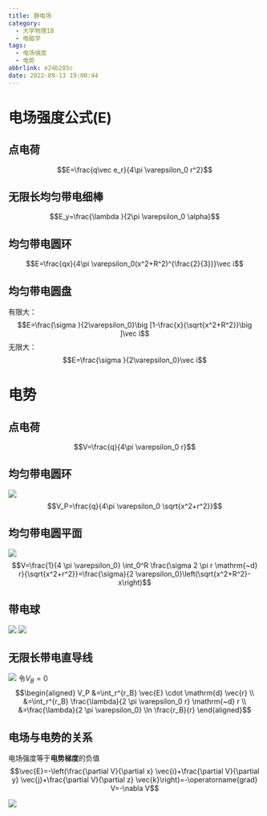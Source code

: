 ```yaml
---
title: 静电场
category:
  - 大学物理IB
  - 电磁学
tags:
  - 电场强度
  - 电势
abbrlink: e24b285c
date: 2022-09-13 19:00:44
---
```


# 电场强度公式(E)
## 点电荷
$$E=\frac{q\vec e_r}{4\pi \varepsilon_0 r^2}$$
## 无限长均匀带电细棒
$$E_y=\frac{\lambda }{2\pi \varepsilon_0 \alpha}$$
## 均匀带电圆环
$$E=\frac{qx}{4\pi \varepsilon_0(x^2+R^2)^{\frac{2}{3}}}\vec i$$
## 均匀带电圆盘
有限大：$$E=\frac{\sigma }{2\varepsilon_0}\big [1-\frac{x}{\sqrt{x^2+R^2}}\big ]\vec i$$
无限大：$$E=\frac{\sigma }{2\varepsilon_0}\vec i$$
# 电势
## 点电荷
$$V=\frac{q}{4\pi \varepsilon_0 r}$$
## 均匀带电圆环
![](https://files.catbox.moe/1ilj6l.png)
$$V_P=\frac{q}{4\pi \varepsilon_0 \sqrt{x^2+r^2}}$$
## 均匀带电圆平面
![](https://files.catbox.moe/6cz3j0.png)
$$V=\frac{1}{4 \pi \varepsilon_0} \int_0^R \frac{\sigma 2 \pi r \mathrm{~d} r}{\sqrt{x^2+r^2}}=\frac{\sigma}{2 \varepsilon_0}\left(\sqrt{x^2+R^2}-x\right)$$
## 带电球
![](https://files.catbox.moe/1z9r2w.png)
![](https://files.catbox.moe/64a76s.png)
## 无限长带电直导线
![](https://files.catbox.moe/s9jeww.png)
令$V_B=0$
$$\begin{aligned}
V_P &=\int_r^{r_B} \vec{E} \cdot \mathrm{d} \vec{r} \\
&=\int_r^{r_B} \frac{\lambda}{2 \pi \varepsilon_0 r} \mathrm{~d} r \\
&=\frac{\lambda}{2 \pi \varepsilon_0} \ln \frac{r_B}{r}
\end{aligned}$$
## 电场与电势的关系
电场强度等于**电势梯度**的负值
$$\vec{E}=-\left(\frac{\partial V}{\partial x} \vec{i}+\frac{\partial V}{\partial y} \vec{j}+\frac{\partial V}{\partial z} \vec{k}\right)=-\operatorname{grad} V=-\nabla V$$

![](https://files.catbox.moe/cvi6x2.png)
